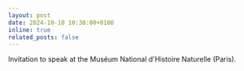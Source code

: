 ```yaml
---
layout: post
date: 2024-10-18 10:38:00+0100
inline: true
related_posts: false
---
```


Invitation to speak at the Muséum National d'Histoire Naturelle (Paris).